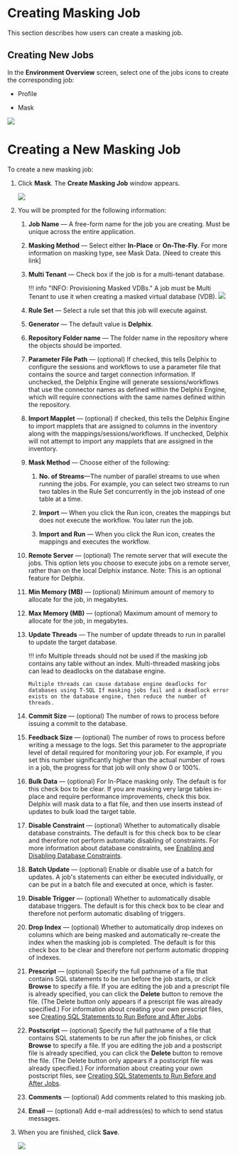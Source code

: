 # Creating Masking Job

This section describes how users can create a masking job.

## Creating New Jobs

In the **Environment Overview** screen, select one of the jobs icons to
create the corresponding job:

  - Profile

  - Mask

  ![](./media/image6.png)

# Creating a New Masking Job

To create a new masking job:

1.  Click **Mask**. The **Create Masking Job** window appears.

    ![](./media/image7.png)

2.  You will be prompted for the following information:
    
    1.  **Job Name** — A free-form name for the job you are creating.
        Must be unique across the entire application.
    
    2.  **Masking Method** — Select either **In-Place** or
        **On-The-Fly**. For more information on masking type, see Mask
        Data. \[Need to create this link\]
    
    3.  **Multi Tenant** — Check box if the job is for a multi-tenant
        database.

        !!! info "INFO: Provisioning Masked VDBs."
            A job must be Multi Tenant to use it when creating a masked virtual database (VDB).
            ![](./media/image5.png)

    4.  **Rule Set** — Select a rule set that this job will execute
        against.

    6.  **Generator** — The default value is **Delphix**.

    7.  **Repository Folder name** — The folder name in the repository
        where the objects should be imported.

    8.  **Parameter File Path** — (optional) If checked, this tells
        Delphix to configure the sessions and workflows to use a parameter
        file that contains the source and target connection information.
        If unchecked, the Delphix Engine will generate sessions/workflows
        that use the connector names as defined within the Delphix Engine,
        which will require connections with the same names defined within
        the repository.

    9.  **Import Mapplet** — (optional) if checked, this tells the Delphix
        Engine to import mapplets that are assigned to columns in the
        inventory along with the mappings/sessions/workflows. If
        unchecked, Delphix will not attempt to import any mapplets that
        are assigned in the inventory.

    10. **Mask Method** — Choose either of the following:
    
        1.  **No. of Streams**—The number of parallel streams to use when
            running the jobs. For example, you can select two streams to
            run two tables in the Rule Set concurrently in the job instead
            of one table at a time.
    
        2.  **Import** — When you click the Run icon, creates the mappings
            but does not execute the workflow. You later run the job.
    
        3.  **Import and Run** — When you click the Run icon, creates the
            mappings and executes the workflow.

    11. **Remote Server** — (optional) The remote server that will execute
        the jobs. This option lets you choose to execute jobs on a remote
        server, rather than on the local Delphix instance. Note: This is
        an optional feature for Delphix.

    12. **Min Memory (MB)** — (optional) Minimum amount of memory to
        allocate for the job, in megabytes.

    13. **Max Memory (MB)** — (optional) Maximum amount of memory to
        allocate for the job, in megabytes.

    14. **Update Threads** — The number of update threads to run in
        parallel to update the target database.

        !!! info
            Multiple threads should not be used if the masking job contains any table without an index. Multi-threaded masking jobs can lead to deadlocks on the database engine.
        
            Multiple threads can cause database engine deadlocks for databases using T-SQL If masking jobs fail and a deadlock error exists on the database engine, then reduce the number of threads.

    15. **Commit Size** — (optional) The number of rows to process before
        issuing a commit to the database.

    16. **Feedback Size** — (optional) The number of rows to process
        before writing a message to the logs. Set this parameter to the
        appropriate level of detail required for monitoring your job. For
        example, if you set this number significantly higher than the
        actual number of rows in a job, the progress for that job will
        only show 0 or 100%.

    17. **Bulk Data** — (optional) For In-Place masking only. The default
        is for this check box to be clear. If you are masking very large
        tables in-place and require performance improvements, check this
        box. Delphix will mask data to a flat file, and then use inserts
        instead of updates to bulk load the target table.

    18. **Disable Constraint** — (optional) Whether to automatically
        disable database constraints. The default is for this check box to
        be clear and therefore not perform automatic disabling of
        constraints. For more information about database constraints, see
        [<span class="underline">Enabling and Disabling Database
        Constraints</span>](https://docs.delphix.com/display/DOCSDEV/.Scheduler+Tab+vJocacean#id-.SchedulerTabvJocacean-EnablingDisablingDatabaseConstraints).

    19. **Batch Update** — (optional) Enable or disable use of a batch for
        updates. A job's statements can either be executed individually,
        or can be put in a batch file and executed at once, which is
        faster.

    20. **Disable Trigger** — (optional) Whether to automatically disable
        database triggers. The default is for this check box to be clear
        and therefore not perform automatic disabling of triggers.

    21. **Drop Index** — (optional) Whether to automatically drop indexes
        on columns which are being masked and automatically re-create the
        index when the masking job is completed. The default is for this
        check box to be clear and therefore not perform automatic dropping
        of indexes.

    22. **Prescript** — (optional) Specify the full pathname of a file
        that contains SQL statements to be run before the job starts, or
        click **Browse** to specify a file. If you are editing the job and
        a prescript file is already specified, you can click the
        **Delete** button to remove the file. (The Delete button only
        appears if a prescript file was already specified.) For
        information about creating your own prescript files, see
        [<span class="underline">Creating SQL Statements to Run Before and
        After
        Jobs</span>](https://docs.delphix.com/display/DOCSDEV/.Scheduler+Tab+vJocacean#id-.SchedulerTabvJocacean-creatingsqlstatementstorunbeforeandafter).

    23. **Postscript** — (optional) Specify the full pathname of a file
        that contains SQL statements to be run after the job finishes, or
        click **Browse** to specify a file. If you are editing the job and
        a postscript file is already specified, you can click the
        **Delete** button to remove the file. (The Delete button only
        appears if a postscript file was already specified.) For
        information about creating your own postscript files, see
        [<span class="underline">Creating SQL Statements to Run Before and
        After
        Jobs</span>](https://docs.delphix.com/display/DOCSDEV/.Scheduler+Tab+vJocacean#id-.SchedulerTabvJocacean-creatingsqlstatementstorunbeforeandafter).

    24. **Comments** — (optional) Add comments related to this masking
        job.

    25. **Email** — (optional) Add e-mail address(es) to which to send
        status messages.

3.  When you are finished, click **Save**.

    ![](./media/image8.png)
